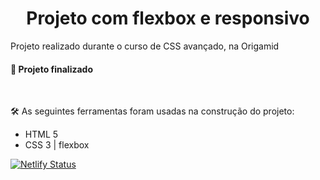 <h1 align="center">Projeto com flexbox e responsivo</h1>

<p>Projeto realizado durante o curso de CSS avançado, na Origamid</p>

<h4> 
	 🚀 Projeto finalizado  
</h4>
<br/>

🛠 As seguintes ferramentas foram usadas na construção do projeto:
- HTML 5
- CSS 3 | flexbox


[![Netlify Status](https://api.netlify.com/api/v1/badges/76bd2f50-614e-4124-b29e-750320a1d4c4/deploy-status)](https://brafe-css.netlify.app/)
